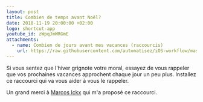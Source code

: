 ```yaml
---
layout: post
title: Combien de temps avant Noël?
date: 2018-11-19 20:00:00 +02:00
logo: shortcut-app
youtube_id: zWpqJmWRGmE
attachments: 
  - name: Combien de jours avant mes vacances (raccourcis)
    url: https://raw.githubusercontent.com/automatisez/iOS-workflow/master/shortcuts-app/dates/combien-de-jours-avant-mes-vacances.shortcut
---
```


Si vous sentez que l'hiver grignote votre moral, essayez de vous rappeler que vos prochaines vacances approchent chaque jour un peu plus. 
Installez ce raccourci qui va vous aider à vous le rappeler. 

Un grand merci à [Marcos Ickx](https://twitter.com/MarcosIckx) qui m'a proposé ce raccourci.
